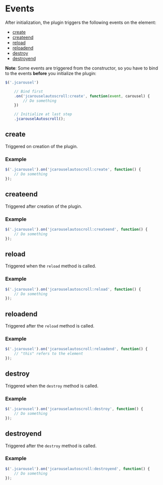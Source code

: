 Events
======

After initialization, the plugin triggers the following events on the element:

* [create](#create)
* [createend](#createend)
* [reload](#reload)
* [reloadend](#reloadend)
* [destroy](#destroy)
* [destroyend](#destroyend)

**Note**: Some events are triggered from the constructor, so you have to bind
to the events **before** you initialize the plugin:

```javascript
$('.jcarousel')

    // Bind first
    .on('jcarouselautoscroll:create', function(event, carousel) {
        // Do something
    })

    // Initialize at last step
    .jcarouselAutoscroll();
```


create
------

Triggered on creation of the plugin.

### Example

```javascript
$('.jcarousel').on('jcarouselautoscroll:create', function() {
    // Do something
});
```


createend
---------

Triggered after creation of the plugin.

### Example

```javascript
$('.jcarousel').on('jcarouselautoscroll:createend', function() {
    // Do something
});
```


reload
------

Triggered when the `reload` method is called.

### Example

```javascript
$('.jcarousel').on('jcarouselautoscroll:reload', function() {
    // Do something
});
```


reloadend
---------

Triggered after the `reload` method is called.

### Example

```javascript
$('.jcarousel').on('jcarouselautoscroll:reloadend', function() {
    // "this" refers to the element
});
```


destroy
-------

Triggered when the `destroy` method is called.

### Example

```javascript
$('.jcarousel').on('jcarouselautoscroll:destroy', function() {
    // Do something
});
```


destroyend
----------

Triggered after the ``destroy`` method is called.

### Example

```javascript
$('.jcarousel').on('jcarouselautoscroll:destroyend', function() {
    // Do something
});
```